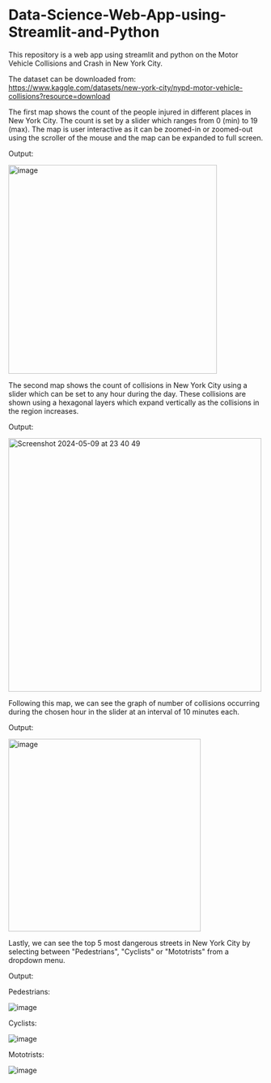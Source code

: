 # Data-Science-Web-App-using-Streamlit-and-Python

This repository is a web app using streamlit and python on the Motor Vehicle Collisions and Crash in New York City.

The dataset can be downloaded from: https://www.kaggle.com/datasets/new-york-city/nypd-motor-vehicle-collisions?resource=download

The first map shows the count of the people injured in different places in New York City. The count is set by a slider which ranges from 0 (min) to 19 (max).
The map is user interactive as it can be zoomed-in or zoomed-out using the scroller of the mouse and the map can be expanded to full screen.




Output:

<img width="412" alt="image" src="https://user-images.githubusercontent.com/80574577/177013040-49361f98-6484-4d35-8a5d-a4bca311486a.png">


The second map shows the count of collisions in New York City using a slider which can be set to any hour during the day. These collisions are shown using a hexagonal layers which expand vertically as the collisions in the region increases.




Output:

<img width="500" alt="Screenshot 2024-05-09 at 23 40 49" src="https://github.com/Udit-Kalra-1117/Data-Science-Web-App-using-Streamlit-and-Python/assets/80574577/ea2ec107-e770-4c43-912d-0233666d8067">






Following this map, we can see the graph of number of collisions occurring during the chosen hour in the slider at an interval of 10 minutes each.




Output:

<img width="380" alt="image" src="https://user-images.githubusercontent.com/80574577/177013377-e5307cdd-121d-4c0d-86e5-2f73629e6219.png">


Lastly, we can see the top 5 most dangerous streets in New York City by selecting between "Pedestrians", "Cyclists" or "Mototrists" from a dropdown menu.




Output:

  Pedestrians:
  
![image](https://user-images.githubusercontent.com/80574577/177013533-a49a6a80-e2df-4de9-a2cd-54cc011ec302.png)




  Cyclists:
  
![image](https://user-images.githubusercontent.com/80574577/177013570-a6d3e969-2b08-4b5f-9eba-9216f6575a36.png)




  Mototrists:
  
![image](https://user-images.githubusercontent.com/80574577/177013585-212834bb-6243-4530-ac21-d90c797357e9.png)
